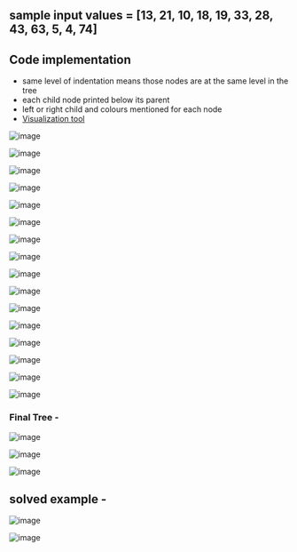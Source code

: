 ## sample input values = [13, 21, 10, 18, 19, 33, 28, 43, 63, 5, 4, 74]

## Code implementation
- same level of indentation means those nodes are at the same level in the tree
- each child node printed below its parent
- left or right child and colours mentioned for each node
- [Visualization tool](https://ds2-iiith.vlabs.ac.in/exp/red-black-tree/red-black-tree-oprations/simulation/redblack.html)

![image](https://github.com/mohitdhatrak/djsce-college-practicals/assets/91209576/fe0b6afb-57dc-40c8-97eb-9ecc916f8226)

![image](https://github.com/mohitdhatrak/djsce-college-practicals/assets/91209576/91491fa6-0bf9-44ac-8258-be773eb83b4f)

![image](https://github.com/mohitdhatrak/djsce-college-practicals/assets/91209576/cdee8124-553e-4b39-9bf2-23a268cb1a34)

![image](https://github.com/mohitdhatrak/djsce-college-practicals/assets/91209576/41a9a195-3207-4e07-9b80-81b90aa056d5)

![image](https://github.com/mohitdhatrak/djsce-college-practicals/assets/91209576/95fb279a-5032-449d-a140-53a5786e735e)

![image](https://github.com/mohitdhatrak/djsce-college-practicals/assets/91209576/5d4fba0d-e8ce-4390-a170-222b3d9856e1)

![image](https://github.com/mohitdhatrak/djsce-college-practicals/assets/91209576/1135c06a-3e47-4026-a2dd-91517f0a7eab)

![image](https://github.com/mohitdhatrak/djsce-college-practicals/assets/91209576/34e34ace-df20-432c-b589-62c54b4419ff)

![image](https://github.com/mohitdhatrak/djsce-college-practicals/assets/91209576/9533fa05-db14-43c8-85c8-cf31381f9fc0)

![image](https://github.com/mohitdhatrak/djsce-college-practicals/assets/91209576/d0cf8ddc-2606-404a-aa27-55b6e2af664b)

![image](https://github.com/mohitdhatrak/djsce-college-practicals/assets/91209576/6c590e04-b1fa-40b2-b412-4a3c299cb34a)

![image](https://github.com/mohitdhatrak/djsce-college-practicals/assets/91209576/50473855-1d71-4c66-bd32-43e6c5fc3622)

![image](https://github.com/mohitdhatrak/djsce-college-practicals/assets/91209576/be193306-5a06-453b-a03a-21622da126ac)

![image](https://github.com/mohitdhatrak/djsce-college-practicals/assets/91209576/d2ec3c00-fe68-44ce-a1cf-82d1c0f8cbca)

![image](https://github.com/mohitdhatrak/djsce-college-practicals/assets/91209576/cd3c12d7-8554-4577-9f3c-3148e38301fb)

![image](https://github.com/mohitdhatrak/djsce-college-practicals/assets/91209576/49315b44-e425-417f-9f16-232b9f7ac3b0)

### Final Tree -
![image](https://github.com/mohitdhatrak/djsce-college-practicals/assets/91209576/050278d4-bfd9-4061-97fb-fc26ec044d22)

![image](https://github.com/mohitdhatrak/djsce-college-practicals/assets/91209576/90720ae7-0223-4561-8ad7-8ed43470b373)

![image](https://github.com/mohitdhatrak/djsce-college-practicals/assets/91209576/f1997d5a-1075-4d5e-8ae5-05afb795a5a0)

## solved example - 

![image](https://github.com/mohitdhatrak/djsce-college-practicals/assets/91209576/6e25543c-2552-4470-945f-d2a2cc7bc691)

![image](https://github.com/mohitdhatrak/djsce-college-practicals/assets/91209576/08cef06f-0eb0-4903-b3b8-de0bc6d29d96)
